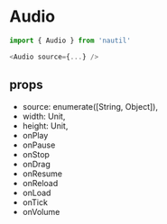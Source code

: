 # Audio

```js
import { Audio } from 'nautil'

<Audio source={...} />
```

## props

- source: enumerate([String, Object]),
- width: Unit,
- height: Unit,
- onPlay
- onPause
- onStop
- onDrag
- onResume
- onReload
- onLoad
- onTick
- onVolume